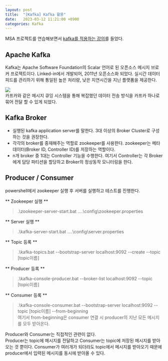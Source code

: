 ```yaml
---
layout: post
title:  "[Kafka] Kafka 활용"
date:   2023-03-12 11:21:00 +0900
categories: Kafka
---
```


MSA 프로젝트를 연습해보면서 [kafka를 적용하는 강의](https://www.inflearn.com/course/%EC%8A%A4%ED%94%84%EB%A7%81-%ED%81%B4%EB%9D%BC%EC%9A%B0%EB%93%9C-%EB%A7%88%EC%9D%B4%ED%81%AC%EB%A1%9C%EC%84%9C%EB%B9%84%EC%8A%A4/dashboard)를 들었다.

## Apache Kafka
Kafka는 Apache Software Foundation의 Scalar 언어로 된 오픈소스 메시지 브로커 프로젝트이다. Linked-in에서 개발되어, 2011년 오픈소스화 되었다. 실시간 데이터 피드를 관리하기 위해 통일된 높은 처리량, 낮은 지연시간을 지닌 플랫폼을 제공한다.

![](https://velog.velcdn.com/images/ghjeong/post/a034b453-9212-45aa-85ba-15f4117ecbbb/image.png)  
카프카와 같은 메시지 큐잉 시스템을 통해 복잡했던 데이터 전송 방식을 카프카 하나로 묶어 전달 할 수 있게 되었다.

## Kafka Broker
* 실행된 kafka application server를 말한다. 3대 이상의 Broker Cluster로 구성하는 것을 권장한다.
* 각각의 broker를 중재해주는 역할로 zookeeper를 사용한다. zookeeper는 메타데이터(Broker ID, Controller ID)를 저장하는 역할이다.
* n개 broker 중 1대는 Controller 기능을 수행한다. 여기서 Controller는 각 Broker에게 담당 파티션을 할당하고 Broker의 정상동작 모니터링을 한다.

## Producer / Consumer
powershell에서 zookeeper 실행 후 서버를 실행하고 테스트를 진행한다.

** Zookeeper 실행 **
> .\zookeeper-server-start.bat ..\..\config\zookeeper.properties


** Server 실행 **
> .\kafka-server-start.bat ..\..\config\server.properties

** Topic 등록 **
> .\kafka-topics.bat --bootstrap-server localhost:9092 --create --topic [topic이름]

** Producer 등록 **
>  .\kafka-console-producer.bat --broker-list localhost:9092 --topic [topic이름]

** Consumer 등록 **
> .\kafka-console-consumer.bat --bootstrap-server localhost:9092 --topic [topic이름] --from-beginning  
> 여기서  from-beginning은 consumer 연결 시 producer의 지난 모든 메시지를 모두 받아온다.

Producer와 Consumer는 직접적인 관련이 없다.  
Producer는 topic에 메시지를 전달하고 Consumer는 topic에 저장된 메시지를 받아오는 것 뿐이다. Consumer가 여러개가 되더라도 topic에서 메시지를 받아오기 때문에 producer에서 입력된 메시지를 동시에 받아올 수 있다.
